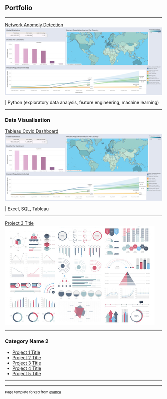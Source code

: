 ## Portfolio

---
[Network Anomoly Detection](/network_anomaly_detection.md)
<img src="images/covid_dashboard_image.png?raw=true"/>

| Python (exploratory data analysis, feature engineering, machine learning)

---

### Data Visualisation

[Tableau Covid Dashboard](/covid_dashboard_tableau.md) 
<img src="images/covid_dashboard_image.png?raw=true"/>

| Excel, SQL, Tableau 

---
[Project 3 Title](http://example.com/)
<img src="images/dummy_thumbnail.jpg?raw=true"/>

---

### Category Name 2

- [Project 1 Title](http://example.com/)
- [Project 2 Title](http://example.com/)
- [Project 3 Title](http://example.com/)
- [Project 4 Title](http://example.com/)
- [Project 5 Title](http://example.com/)

---




---
<p style="font-size:11px">Page template forked from <a href="https://github.com/evanca/quick-portfolio">evanca</a></p>
<!-- Remove above link if you don't want to attibute -->

